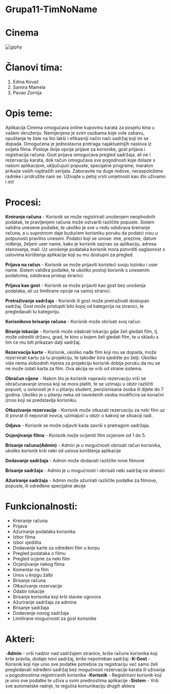 

# Grupa11-TimNoName

# Cinema
![giphy](https://thumbs.gfycat.com/RigidWellmadeCowrie-size_restricted.gif)

# Članovi tima:

1. Edina Kovač
2. Samira Mamela
3. Pavao Zornija

# Opis teme:

Aplikacija Cinema omogućava online kupovinu karata za posjetu kina u vašem okruženju. Namijenjena je svim osobama koje vole zabavu, opuštanje te žele na što lakši i efikasniji način naći sadržaj koji im se dopada. Omogućena je jednostavna pretraga najaktuelnijih naslova iz svijeta filma. Postoje dvije opcije prijave za korisnike, gost prijava i registracija računa. Gost prijava omogućava pregled sadržaja, ali ne i rezervaciju karata, dok račun omogućava sve pogodnosti koje dolaze s našom aplikacijom, uključujući popuste, specijalne programe, maraton prikaze vaših najdražih serijala. Zaboravite na duge redove, neraspoložene radnike i pridružite nam se. Uživajte u petoj vrsti umjetnosti kao što uživamo i mi! 

# Procesi:

**Kreiranje računa** - Korisnik se može registrirati unošenjem neophodnih podatak, te pravljenjem računa može ostvariti različite popuste. Sistem validira unesene podatke, te ukoliko je sve u redu odobrava kreiranje računa, a u suprotnom daje budućem korisniku poruku da podatci nisu u potpunosti pravilno uneseni. Podatci koji se unose: ime, prezime, datum rođenja, željeni user name, kako je korisnik saznao za aplikaciju, adresa stanovanja, mail. Uz unošenje podataka korisnik mora potvrditi saglasnost s uslovima korištenja aplikacije koji su mu dostupni za pregled.

**Prijava na račun** - Korisnik se može prijaviti koristeći svoju lozinku i user name. Sistem validira podatke, te ukoliko postoji korisnik s unesenim podatcima, odobrava pristup stranici.

**Prijava kao gost** - Korisnik se može prijaviti kao gost bez unošenja podataka, ali uz limitirane opcije na samoj stranici.

**Pretraživanje sadržaja** - Korisnik ili gost može pretraživati dostupan sadržaj. Gost može pristupiti bilo kojoj od kategorija na stranici, te pregledavati tu kategoriju. 

**Korisnikovo brisanje računa** - Korisnik može obrisati svoj račun.

**Biranje lokacije** - Korisnik može odabrati lokaciju gdje želi gledati film, tj. može odrediti državu, grad, te kino u kojem želi gledati film, te u skladu s tim će mu biti prikazan dalji sadržaj.

**Rezervacija karte** - Korisnik, ukoliko nađe film koji mu se dopada, može rezervirati kartu za tu projekciju, te također bira sjedište po želji. Ukoliko više nema slobodnih mjesta za projekciju korisnik dobija poruku da mu se ne može izdati karta za film. Ova akcija se vrši od strane sistema.

**Obračun cijene** - Nakon što je korisnik napravio rezervaciju vrši se obračunavanje iznosa koji se mora platiti, te se uzimaju u obzir različiti popusti, u ovisnosti je li u pitanju student, penzionisana osoba ili dijete do 7 godina. Ukoliko je u pitanju neka od navedenih osoba modificira se konačni iznos koji se predstavlja korisniku.

**Otkazivanje rezervacije** - Korisnik može otkazati rezervaciju za neki film uz ili povrat ili nepovrat novca, uzimajući u obzir o kakvoj se situaciji radi.

**Odjava** - Korisnik se može odjaviti kada završi s pretragom sadržaja.

**Ocjenjivanje filma** - Korisnik može ocijeniti film ocjenom od 1 do 5.

**Brisanje računa(Admin)** - Admin je u mogućnosti obrisati račun korisnika, ukoliko korisnik krši neki od uslova korištenja aplikacije

**Dodavanje sadržaja** - Admin može dodavati različite nove filmove

**Brisanje sadržaja** - Admin je u mogućnosti i obrisati neki sadržaj na stranici

**Ažuriranje sadržaja** - Admin može ažurirati različite podatke za filmove, popuste, ili određene specijalne akcije

# Funkcionalnosti:

* Kreiranje računa
* Prijava 
* Ažuriranje podataka korisnika
* Izbor filma
* Izbor sjedišta
* Dodavanje karte za određeni film u korpu
* Pregled podataka o filmu
* Pregled ocjene za neki film
* Ocjenjivanje nekog filma
* Komentar na film
* Unos u knjigu žalbi
* Brisanje računa 
* Otkazivanje rezervacije
* Odabir lokacije
* Brisanje korisnika koji krši stavke ugovora
* Ažuriranje sadržaja za admina
* Brisanje sadržaja
* Dodavanje novog sadržaja
* Limitirane mogućnosti za gost korisnike

# Akteri:

-**Admin** - vrši nadzor nad sadržajem stranice, briše račune korisnika koji krše pravila, dodaje novi sadržaj, briše nepotreban sadržaj
-**K-Gost** - Korisnik koji nije unio sve podatke potrebne za registraciju već samo želi pregledavati određeni sadržaj bez mogućnosti rezervacije karata ili uživanja u pogodnostima registriranih korisnika
-**Korisnik** - Registrirani korisnik koji je unio sve podatke te uživa u svim prednostima aplikacije
-**Sistem** - Vrši sve automatske radnje, te regulira komunikaciju drugih aktera
